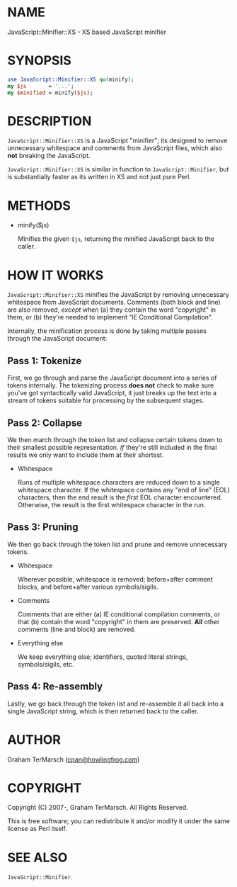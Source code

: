 # NAME

JavaScript::Minifier::XS - XS based JavaScript minifier

# SYNOPSIS

```perl
use JavaScript::Minifier::XS qw(minify);
my $js       = '...';
my $minified = minify($js);
```

# DESCRIPTION

`JavaScript::Minifier::XS` is a JavaScript "minifier"; its designed to remove
unnecessary whitespace and comments from JavaScript files, which also **not**
breaking the JavaScript.

`JavaScript::Minifier::XS` is similar in function to `JavaScript::Minifier`,
but is substantially faster as its written in XS and not just pure Perl.

# METHODS

- minify($js)

    Minifies the given `$js`, returning the minified JavaScript back to the
    caller.

# HOW IT WORKS

`JavaScript::Minifier::XS` minifies the JavaScript by removing unnecessary
whitespace from JavaScript documents.  Comments (both block and line) are also
removed, _except_ when (a) they contain the word "copyright" in them, or (b)
they're needed to implement "IE Conditional Compilation".

Internally, the minification process is done by taking multiple passes through
the JavaScript document:

## Pass 1: Tokenize

First, we go through and parse the JavaScript document into a series of tokens
internally.  The tokenizing process **does not** check to make sure you've got
syntactically valid JavaScript, it just breaks up the text into a stream of
tokens suitable for processing by the subsequent stages.

## Pass 2: Collapse

We then march through the token list and collapse certain tokens down to their
smallest possible representation.  _If_ they're still included in the final
results we only want to include them at their shortest.

- Whitespace

    Runs of multiple whitespace characters are reduced down to a single whitespace
    character.  If the whitespace contains any "end of line" (EOL) characters, then
    the end result is the _first_ EOL character encountered.  Otherwise, the
    result is the first whitespace character in the run.

## Pass 3: Pruning

We then go back through the token list and prune and remove unnecessary
tokens.

- Whitespace

    Wherever possible, whitespace is removed; before+after comment blocks, and
    before+after various symbols/sigils.

- Comments

    Comments that are either (a) IE conditional compilation comments, or that (b)
    contain the word "copyright" in them are preserved.  **All** other comments
    (line and block) are removed.

- Everything else

    We keep everything else; identifiers, quoted literal strings, symbols/sigils,
    etc.

## Pass 4: Re-assembly

Lastly, we go back through the token list and re-assemble it all back into a
single JavaScript string, which is then returned back to the caller.

# AUTHOR

Graham TerMarsch (cpan@howlingfrog.com)

# COPYRIGHT

Copyright (C) 2007-, Graham TerMarsch.  All Rights Reserved.

This is free software; you can redistribute it and/or modify it under the same
license as Perl itself.

# SEE ALSO

`JavaScript::Minifier`.
